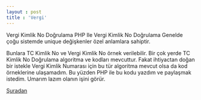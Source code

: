 ```yaml
---
layout : post
title : 'Vergi'
---
```

Vergi Kimlik No Doğrulama
PHP Ile Vergi Kimlik No Doğrulama Genelde çoğu sistemde unique değişkenler özel anlamlara sahiptir.

Bunlara TC Kimlik No ve Vergi Kimlik No örnek verilebilir. Bir çok yerde TC Kimlik No Doğrulama algoritma ve kodları mevcuttur. Fakat ihtiyactan doğan bir istekle Vergi Kimlik Numarası için bu tür algoritma mevcut olsa da kod örneklerine ulaşamadım. Bu yüzden PHP ile bu kodu yazdım ve paylaşmak istedim. Umarım lazım olanın işini görür.

[Şuradan](https://gist.github.com/aelipek/bd9dfb0fa68516ee9348)
